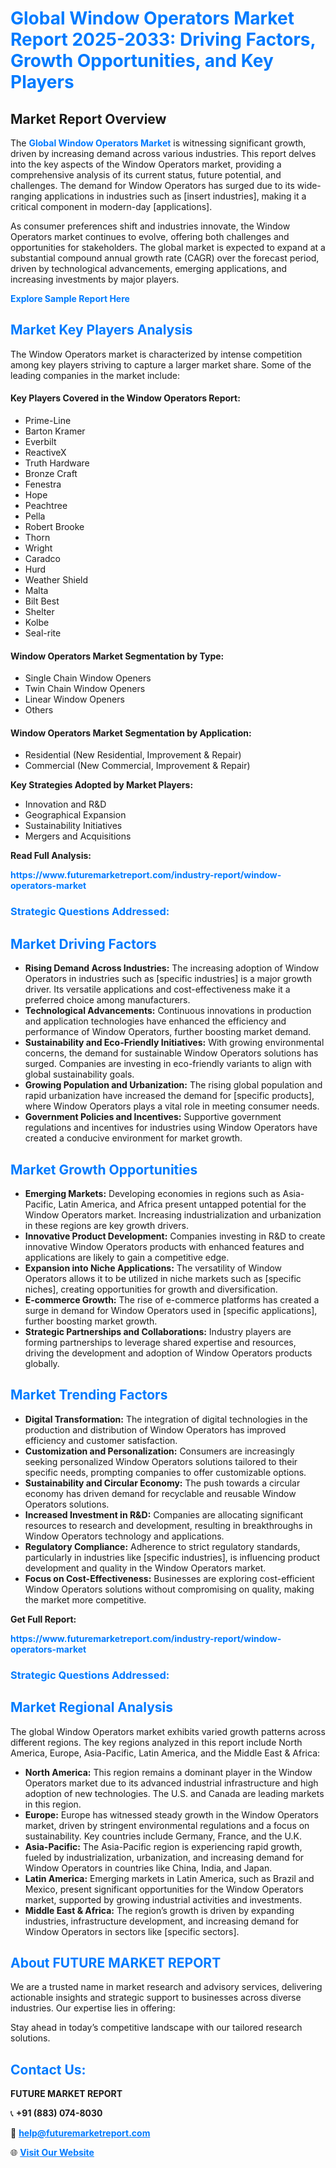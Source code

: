 <h1 style="color: #007BFF;">Global Window Operators Market Report 2025-2033: Driving Factors, Growth Opportunities, and Key Players</h1>

<section id="overview">
<h2>Market Report Overview</h2>
<p>The <a href="https://www.futuremarketreport.com/industry-report/window-operators-market" style="color: #007BFF; text-decoration: none;"><strong>Global Window Operators Market</strong></a> is witnessing significant growth, driven by increasing demand across various industries. This report delves into the key aspects of the Window Operators market, providing a comprehensive analysis of its current status, future potential, and challenges. The demand for Window Operators has surged due to its wide-ranging applications in industries such as [insert industries], making it a critical component in modern-day [applications].</p>
<p>As consumer preferences shift and industries innovate, the Window Operators market continues to evolve, offering both challenges and opportunities for stakeholders. The global market is expected to expand at a substantial compound annual growth rate (CAGR) over the forecast period, driven by technological advancements, emerging applications, and increasing investments by major players.</p>
</section>

<section id="overview">
<p><a href="https://www.futuremarketreport.com/request-sample/reportId=89797" style="color: #007BFF; text-decoration: none;"><strong>Explore Sample Report Here</strong></a></p>
</section>

<section id="key-players">
<h2 style="color: #007BFF;">Market Key Players Analysis</h2>
<p>The Window Operators market is characterized by intense competition among key players striving to capture a larger market share. Some of the leading companies in the market include:</p>
<h4>Key Players Covered in the Window Operators Report:</h4>
<ul><li>Prime-Line</li><li>Barton Kramer</li><li>Everbilt</li><li>ReactiveX</li><li>Truth Hardware</li><li>Bronze Craft</li><li>Fenestra</li><li>Hope</li><li>Peachtree</li><li>Pella</li><li>Robert Brooke</li><li>Thorn</li><li>Wright</li><li>Caradco</li><li>Hurd</li><li>Weather Shield</li><li>Malta</li><li>Bilt Best</li><li>Shelter</li><li>Kolbe</li><li>Seal-rite</li></ul>
<h4>Window Operators Market Segmentation by Type:</h4>
<ul><li>Single Chain Window Openers</li><li>Twin Chain Window Openers</li><li>Linear Window Openers</li><li>Others</li></ul>

<h4>Window Operators Market Segmentation by Application:</h4>
<ul><li>Residential (New Residential, Improvement &amp; Repair)</li><li>Commercial (New Commercial, Improvement &amp; Repair)</li></ul>
<p><strong>Key Strategies Adopted by Market Players:</strong></p>
<ul>
<li>Innovation and R&D</li>
<li>Geographical Expansion</li>
<li>Sustainability Initiatives</li>
<li>Mergers and Acquisitions</li>
</ul>
</section>

<section>
<p><strong>Read Full Analysis: </strong></p><a href="https://www.futuremarketreport.com/industry-report/window-operators-market" style="color: #007BFF; text-decoration: none;"><strong>https://www.futuremarketreport.com/industry-report/window-operators-market</strong></a>
<h3 style="color: #007BFF;">Strategic Questions Addressed:</h3>
</section>

<section id="driving-factors">
<h2 style="color: #007BFF;">Market Driving Factors</h2>
<ul>
<li><strong>Rising Demand Across Industries:</strong> The increasing adoption of Window Operators in industries such as [specific industries] is a major growth driver. Its versatile applications and cost-effectiveness make it a preferred choice among manufacturers.</li>
<li><strong>Technological Advancements:</strong> Continuous innovations in production and application technologies have enhanced the efficiency and performance of Window Operators, further boosting market demand.</li>
<li><strong>Sustainability and Eco-Friendly Initiatives:</strong> With growing environmental concerns, the demand for sustainable Window Operators solutions has surged. Companies are investing in eco-friendly variants to align with global sustainability goals.</li>
<li><strong>Growing Population and Urbanization:</strong> The rising global population and rapid urbanization have increased the demand for [specific products], where Window Operators plays a vital role in meeting consumer needs.</li>
<li><strong>Government Policies and Incentives:</strong> Supportive government regulations and incentives for industries using Window Operators have created a conducive environment for market growth.</li>
</ul>
</section>

<section id="growth-opportunities">
<h2 style="color: #007BFF;">Market Growth Opportunities</h2>
<ul>
<li><strong>Emerging Markets:</strong> Developing economies in regions such as Asia-Pacific, Latin America, and Africa present untapped potential for the Window Operators market. Increasing industrialization and urbanization in these regions are key growth drivers.</li>
<li><strong>Innovative Product Development:</strong> Companies investing in R&D to create innovative Window Operators products with enhanced features and applications are likely to gain a competitive edge.</li>
<li><strong>Expansion into Niche Applications:</strong> The versatility of Window Operators allows it to be utilized in niche markets such as [specific niches], creating opportunities for growth and diversification.</li>
<li><strong>E-commerce Growth:</strong> The rise of e-commerce platforms has created a surge in demand for Window Operators used in [specific applications], further boosting market growth.</li>
<li><strong>Strategic Partnerships and Collaborations:</strong> Industry players are forming partnerships to leverage shared expertise and resources, driving the development and adoption of Window Operators products globally.</li>
</ul>
</section>

<section id="trending-factors">
<h2 style="color: #007BFF;">Market Trending Factors</h2>
<ul>
<li><strong>Digital Transformation:</strong> The integration of digital technologies in the production and distribution of Window Operators has improved efficiency and customer satisfaction.</li>
<li><strong>Customization and Personalization:</strong> Consumers are increasingly seeking personalized Window Operators solutions tailored to their specific needs, prompting companies to offer customizable options.</li>
<li><strong>Sustainability and Circular Economy:</strong> The push towards a circular economy has driven demand for recyclable and reusable Window Operators solutions.</li>
<li><strong>Increased Investment in R&D:</strong> Companies are allocating significant resources to research and development, resulting in breakthroughs in Window Operators technology and applications.</li>
<li><strong>Regulatory Compliance:</strong> Adherence to strict regulatory standards, particularly in industries like [specific industries], is influencing product development and quality in the Window Operators market.</li>
<li><strong>Focus on Cost-Effectiveness:</strong> Businesses are exploring cost-efficient Window Operators solutions without compromising on quality, making the market more competitive.</li>
</ul>
</section>

<section>
<p><strong>Get Full Report: </strong></p><a href="https://www.futuremarketreport.com/industry-report/window-operators-market" style="color: #007BFF; text-decoration: none;"><strong>https://www.futuremarketreport.com/industry-report/window-operators-market</strong></a>
<h3 style="color: #007BFF;">Strategic Questions Addressed:</h3>
</section>


<section id="regional-analysis">
<h2 style="color: #007BFF;">Market Regional Analysis</h2>
<p>The global Window Operators market exhibits varied growth patterns across different regions. The key regions analyzed in this report include North America, Europe, Asia-Pacific, Latin America, and the Middle East & Africa:</p>
<ul>
<li><strong>North America:</strong> This region remains a dominant player in the Window Operators market due to its advanced industrial infrastructure and high adoption of new technologies. The U.S. and Canada are leading markets in this region.</li>
<li><strong>Europe:</strong> Europe has witnessed steady growth in the Window Operators market, driven by stringent environmental regulations and a focus on sustainability. Key countries include Germany, France, and the U.K.</li>
<li><strong>Asia-Pacific:</strong> The Asia-Pacific region is experiencing rapid growth, fueled by industrialization, urbanization, and increasing demand for Window Operators in countries like China, India, and Japan.</li>
<li><strong>Latin America:</strong> Emerging markets in Latin America, such as Brazil and Mexico, present significant opportunities for the Window Operators market, supported by growing industrial activities and investments.</li>
<li><strong>Middle East & Africa:</strong> The region’s growth is driven by expanding industries, infrastructure development, and increasing demand for Window Operators in sectors like [specific sectors].</li>
</ul>
</section>

<footer>
<h2 style="color: #007BFF;">About FUTURE MARKET REPORT</h2>
<p>We are a trusted name in market research and advisory services, delivering actionable insights and strategic support to businesses across diverse industries. Our expertise lies in offering:</p>

<p>Stay ahead in today’s competitive landscape with our tailored research solutions.</p>

<h2 style="color: #007BFF;">Contact Us:</h2>
<p><strong>FUTURE MARKET REPORT</strong></p>
<p>📞 <strong>+91 (883) 074-8030</strong></p>
<p>📧 <strong><a href="mailto:help@futuremarketreport.com" style="color: #007BFF;">help@futuremarketreport.com</a></strong></p>
<p>🌐 <strong><a href="https://www.futuremarketreport.com/" style="color: #007BFF;">Visit Our Website</a></strong></p>
</footer>